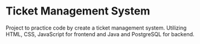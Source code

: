 # Ticket Management System
Project to practice code by create a ticket management system.
Utilizing HTML, CSS, JavaScript for frontend and Java and PostgreSQL for backend.
